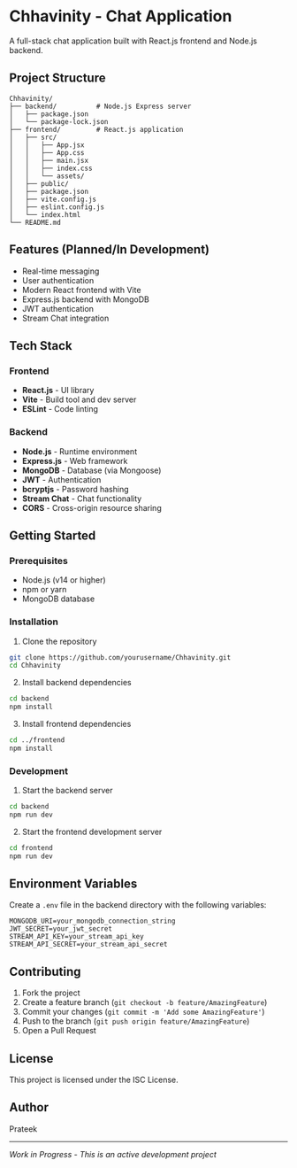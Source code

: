# Chhavinity - Chat Application

A full-stack chat application built with React.js frontend and Node.js backend.

## Project Structure

```
Chhavinity/
├── backend/          # Node.js Express server
│   ├── package.json
│   └── package-lock.json
├── frontend/         # React.js application
│   ├── src/
│   │   ├── App.jsx
│   │   ├── App.css
│   │   ├── main.jsx
│   │   ├── index.css
│   │   └── assets/
│   ├── public/
│   ├── package.json
│   ├── vite.config.js
│   ├── eslint.config.js
│   └── index.html
└── README.md
```

## Features (Planned/In Development)

- Real-time messaging
- User authentication
- Modern React frontend with Vite
- Express.js backend with MongoDB
- JWT authentication
- Stream Chat integration

## Tech Stack

### Frontend
- **React.js** - UI library
- **Vite** - Build tool and dev server
- **ESLint** - Code linting

### Backend
- **Node.js** - Runtime environment
- **Express.js** - Web framework
- **MongoDB** - Database (via Mongoose)
- **JWT** - Authentication
- **bcryptjs** - Password hashing
- **Stream Chat** - Chat functionality
- **CORS** - Cross-origin resource sharing

## Getting Started

### Prerequisites
- Node.js (v14 or higher)
- npm or yarn
- MongoDB database

### Installation

1. Clone the repository
```bash
git clone https://github.com/yourusername/Chhavinity.git
cd Chhavinity
```

2. Install backend dependencies
```bash
cd backend
npm install
```

3. Install frontend dependencies
```bash
cd ../frontend
npm install
```

### Development

1. Start the backend server
```bash
cd backend
npm run dev
```

2. Start the frontend development server
```bash
cd frontend
npm run dev
```

## Environment Variables

Create a `.env` file in the backend directory with the following variables:
```
MONGODB_URI=your_mongodb_connection_string
JWT_SECRET=your_jwt_secret
STREAM_API_KEY=your_stream_api_key
STREAM_API_SECRET=your_stream_api_secret
```

## Contributing

1. Fork the project
2. Create a feature branch (`git checkout -b feature/AmazingFeature`)
3. Commit your changes (`git commit -m 'Add some AmazingFeature'`)
4. Push to the branch (`git push origin feature/AmazingFeature`)
5. Open a Pull Request

## License

This project is licensed under the ISC License.

## Author

Prateek

---

*Work in Progress - This is an active development project*
